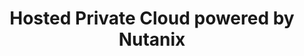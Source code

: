 ---
title: 'Hosted Private Cloud powered by Nutanix'
slug: nutanix
excerpt: 'Découvrez comment utiliser votre cluster Nutanix'
sections: "Premiers pas, Réseau et sécurité, Utilisation avancée, Diagnostic"
order: 03
---